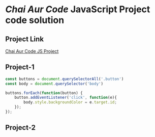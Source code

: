 # *Chai Aur Code* JavaScript Project code solution

## Project Link
[Chai Aur Code JS Project](https://stackblitz.com/edit/dom-project-chaiaurcode?file=index.html)

## Project-1

```javascript
const buttons = document.querySelectorAll('.button')
const body = document.querySelector('body')

buttons.forEach(function(button) {
    button.addEventListener('click', function(e){
        body.style.backgroundColor = e.target.id;
    });
});
```

## Project-2

```Javascript

```
